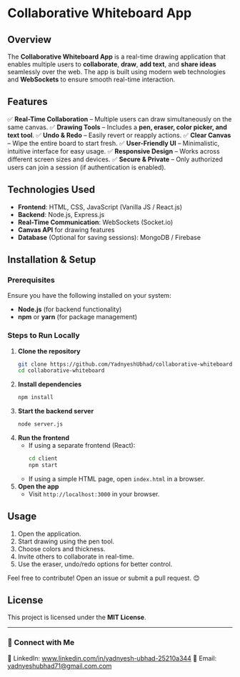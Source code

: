 # Collaborative Whiteboard App

## Overview
The **Collaborative Whiteboard App** is a real-time drawing application that enables multiple users to **collaborate**, **draw**, **add text**, and **share ideas** seamlessly over the web. The app is built using modern web technologies and **WebSockets** to ensure smooth real-time interaction.

## Features
✅ **Real-Time Collaboration** – Multiple users can draw simultaneously on the same canvas.
✅ **Drawing Tools** – Includes a **pen, eraser, color picker, and text tool**.
✅ **Undo & Redo** – Easily revert or reapply actions.
✅ **Clear Canvas** – Wipe the entire board to start fresh.
✅ **User-Friendly UI** – Minimalistic, intuitive interface for easy usage.
✅ **Responsive Design** – Works across different screen sizes and devices.
✅ **Secure & Private** – Only authorized users can join a session (if authentication is enabled).

## Technologies Used
- **Frontend**: HTML, CSS, JavaScript (Vanilla JS / React.js)
- **Backend**: Node.js, Express.js
- **Real-Time Communication**: WebSockets (Socket.io)
- **Canvas API** for drawing features
- **Database** (Optional for saving sessions): MongoDB / Firebase

## Installation & Setup
### Prerequisites
Ensure you have the following installed on your system:
- **Node.js** (for backend functionality)
- **npm** or **yarn** (for package management)

### Steps to Run Locally
1. **Clone the repository**
   ```sh
   git clone https://github.com/YadnyeshUbhad/collaborative-whiteboard.git
   cd collaborative-whiteboard
   ```
2. **Install dependencies**
   ```sh
   npm install  
   ```
3. **Start the backend server**
   ```sh
   node server.js
   ```
4. **Run the frontend**
   - If using a separate frontend (React):
     ```sh
     cd client
     npm start
     ```
   - If using a simple HTML page, open `index.html` in a browser.
5. **Open the app**
   - Visit `http://localhost:3000` in your browser.

## Usage
1. Open the application.
2. Start drawing using the pen tool.
3. Choose colors and thickness.
4. Invite others to collaborate in real-time.
5. Use the eraser, undo/redo options for better control.

Feel free to contribute! Open an issue or submit a pull request. 😊

## License
This project is licensed under the **MIT License**.

---

### 🔗 Connect with Me
💼 LinkedIn: www.linkedin.com/in/yadnyesh-ubhad-25210a344 
📧 Email: yadnyeshubhad71@gmail.com.com


